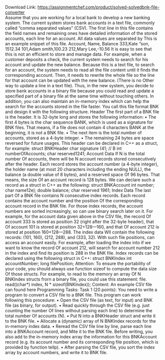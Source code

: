 Download Link: https://assignmentchef.com/product/solved-solvedbnk-file-converter
<br>
Assume that you are working for a local bank to develop a new banking system. The current system stores bank accounts in a text file, commonly called “comma separated values” (CSV). The first line in this file contains the field names and remaining ones have detailed information of the stored accounts, each line for an account. All data values are separated by This is an example snippet of this file. Account, Name, Balance 333,Kate “son, 1512.34 101,Adam smith,100.23 212,Mary Lee,-10.56 It is easy to see that this is not an efficient to store and manage data. For example, when a customer deposits a check, the current system needs to search for his account and update the new balance. Because this is a text file, to search for an account, the system needs to read all the file content until it finds the corresponding account. Then, it needs to rewrite the whole file so the line for that account can be updated with the new balance. (There is no Other way to update a line in a text file). Thus, in the new system, you decide to store bank accounts in a binary file because you could read and update a specified part of a binary file at the same time without touching others. In addition, you can also maintain an in-memory index which can help the search for the accounts stored in the file faster. You call this file format BNK and design it with the following structure. Header The first part of a BNK file is the header. It is 32-byte long and stores the following information: • The first 4 bytes is the char sequence BANK, which is used as a signature for BNK files. That means, if a file does not contain 4 characters BANK at the beginning, it is not a BNK file. • The next item is the total number of accounts, stored as a 4-byte integer. • The remaining 24 bytes are space reversed for future usages. This header can be declared in C++ as a struct, for example: struct BNKHeader char signature (41; // B int numberOfAccounts; char reserved1241; Account Data If N is the total number Of accounts, there will be N account records stored consecutively after the header. Each record stores the account number (a 4-byte integer), the holder name (at most 20 characters including the ending NULL), the balance (a double value of 8 bytes), and a reserved space Of 96 bytes. That means, the size Of an account record is 128 bytes. We can declare such a record as a struct in C++ as the following: struct BNKAccount int number; char name12e); double balance; char reserved 1961; Index Data The last part Of a BNK file contains N consecutive index records. Each record contains the account number and the position Of the corresponding account record in the BNK file. For those index records, the account numbers are sorted increasingly, so can use binary search later on it. For example, for the account data given above in the CSV file, the record Of account 333 is stored as position 32 (right after the 32-byte header), that Of account 101 is stored at position 32+128—160, and that Of account 212 is stored at position 160+128—288. The index data WII contain the following records: (101, 160), (212, 288), and (333, 32). With such file positions, can access an account easily. For example, after loading the index into if we want to know the record Of account 212, will search for account number 212 in the index and find its position is 288 in the BNK file. Index records can be declared using the following struct in C++: struct BNKIndex int accountNumber; long filePosition; Attention: To ensure the portability of your code, you should always use function sizeof to compute the data size Of those structs. For example, to read to the memory an array Of N BNKlndex structs frorn a binary file, you could use this statement: file. read((char*) index, N * sizeof(BNKIndex)); Content: An example CSV file can found here Programming Tasks: Task 1 (20 points): You need to write a program to convert a CSV file to a BNK file. This program can work following this procedure: • Open the CSV file (as text, for input) and BNK file (as binary, for output). • Read quickly through the CSV file (e.g. just counting the number Of lines without parsing each line) to determine the total number Of accounts (N). • Put N into a BNKHeader struct and write it to the BNK file. • Allocate a (dynamic) array of N BNKlndex records for the in-memory index data. • Reread the CSV file line by line, parse each line into a BNKAccount record, and Mite it to the BNK file. Before writing, you also add to the in-memory index array the information for this BNKAccount record (e.g. its account number and its corresponding file position, which is provided by function tellp). • After parsing the CSV file, you sort the index array by account numbers, and write it to BNK file.